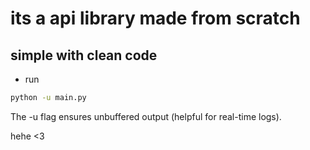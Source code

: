# its a api library made from scratch
## **simple with clean code**

- run
```bash
python -u main.py
```

The -u flag ensures unbuffered output (helpful for real-time logs).

hehe <3
